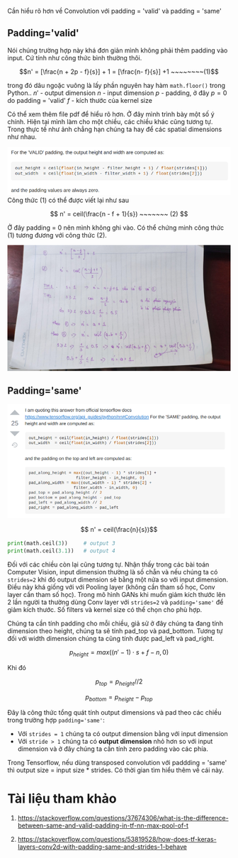 Cần hiểu rõ hơn về Convolution với padding = 'valid' và padding = 'same'

## Padding='valid'
Nói chúng trường hợp này khá đơn giản mình không phải thêm padding vào input. Cứ tính như công thức bình thường thôi.

$$n' = [\frac{n + 2p - f}{s}] + 1 = [\frac{n- f}{s}] +1 ~~~~~~~~(1)$$

trong đó dâu ngoặc vuông là lấy phần nguyên hay hàm `math.floor()` trong Python..
$n'$ - output dimension
$n$ - input dimension
$p$ - padding, ở đây $p=0$ do padding = 'valid'
$f$ - kích thước của kernel size

Có thể xem thêm file pdf để hiểu rõ hơn. Ở đây mình trình bày một số ý chính. Hiện tại mình làm cho một chiều, các chiều khác cũng tương tự. Trong thực tế như ảnh chẳng hạn chúng ta hay để các spatial dimensions như nhau.

<img src="images/1.png">
Công thức (1) có thể được viết lại như sau

$$ n' = ceil(\frac{n - f + 1}{s}) ~~~~~~~ (2) $$

Ở đây padding = 0 nên mình không ghi vào. Có thể chứng minh công thức (1) tương đương với công thức (2).

<img src="images/2.jpg">

## Padding='same'

<img src="images/0.png">

$$ n' = ceil(\frac{n}{s})$$

```python
print(math.ceil(3))     # output 3
print(math.ceil(3.1))   # output 4
```

Đối với các chiều còn lại cũng tương tự. Nhận thấy trong các bài toán Computer Vision, input dimension thường là số chẵn và nếu chúng ta có `strides=2` khi đó output dimension sẽ bằng một nửa so với input dimension. Điều này khá giống với với Pooling layer (không cần tham số học, Conv layer cần tham số học). Trong mô hình GANs khi muốn giảm kích thước lên 2 lần người ta thường dùng Conv layer với `strides=2` và `padding='same'` để giảm kích thước. Số filters và kernel size có thể chọn cho phù hợp.

Chúng ta cần tính padding cho mỗi chiều, giả sử ở đây chúng ta đang tính dimension theo height, chúng ta sẽ tính pad_top và pad_bottom. Tương tự đối với width dimension chúng ta cũng tính được pad_left và pad_right.

$$ p_{height} = max((n' - 1) \cdot s + f - n, 0)$$

Khi đó

$$p_{top} = p_{height} {//} 2$$

$$p_{bottom} = p_{height} - p_{top}$$

Đây là công thức tổng quát tính output dimensions và pad theo các chiều trong trường hợp `padding='same'`:
- Với `strides = 1` chúng ta có output dimension bằng với input dimension
- Với `stride > 1` chúng ta có **output dimension** nhỏ hơn so với input dimension và ở đây chúng ta cần tính zero padding vào các phía.

Trong Tensorflow, nếu dùng transposed convolution với paddding = 'same' thì output size = input size * strides. Có thời gian tìm hiểu thêm về cái này.

# Tài liệu tham khảo
1. https://stackoverflow.com/questions/37674306/what-is-the-difference-between-same-and-valid-padding-in-tf-nn-max-pool-of-t

2. https://stackoverflow.com/questions/53819528/how-does-tf-keras-layers-conv2d-with-padding-same-and-strides-1-behave

